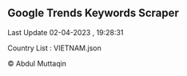 

## Google Trends Keywords Scraper 
 
Last Update 02-04-2023 , 19:28:31

Country List :
VIETNAM.json



© Abdul Muttaqin 
